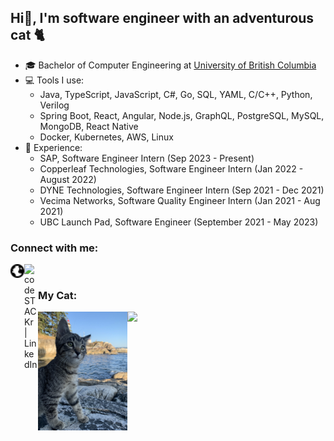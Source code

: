 ## Hi👋, I'm software engineer with an adventurous cat 🐈

- 🎓 Bachelor of Computer Engineering at [University of British Columbia](https://www.ubc.ca/)
- 💻 Tools I use:
  - Java, TypeScript, JavaScript, C#, Go, SQL, YAML, C/C++, Python, Verilog
  - Spring Boot, React, Angular, Node.js, GraphQL, PostgreSQL, MySQL, MongoDB, React Native
  - Docker, Kubernetes, AWS, Linux
- 💼 Experience:
  - SAP, Software Engineer Intern (Sep 2023 - Present)
  - Copperleaf Technologies, Software Engineer Intern (Jan 2022 - August 2022)
  - DYNE Technologies, Software Engineer Intern (Sep 2021 - Dec 2021)
  - Vecima Networks, Software Quality Engineer Intern (Jan 2021 - Aug 2021)
  - UBC Launch Pad, Software Engineer (September 2021 - May 2023)

### Connect with me:
[<img align="left" alt="https://adventurous-hachi.com/" width="22px" src="https://raw.githubusercontent.com/iconic/open-iconic/master/svg/globe.svg" />][website]
[<img align="left" alt="codeSTACKr | LinkedIn" width="22px" src="https://cdn.jsdelivr.net/npm/simple-icons@v3/icons/linkedin.svg" />][linkedin]

[website]: https://adventurous-hachi.com
[linkedin]: https://www.linkedin.com/in/hung-nguyen-se/

<br />

### My Cat:
<a href="https://github.com/hungnguyen3/hungnguyen3/blob/master/original.gif">
  <img align="left" src="https://github.com/hungnguyen3/hungnguyen3/blob/master/original.jpeg" height=190 />
</a>

<a href="https://github.com/anuraghazra/github-readme-stats">
  <img align="left" src="https://github-readme-stats.vercel.app/api?username=hungnguyen3&show_icons=true&hide_border=true&count_private=true&theme=tokyonight" />
</a>
